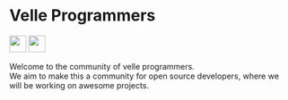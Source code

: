 # Velle Programmers
[<img height="30" src = "https://img.shields.io/badge/Telegram-0077B5?style=for-the-badge&logo=telegram&logoColor=white">](https://t.me/velleprogrammers)
[<img height="30" src = "https://img.shields.io/badge/Discord-E4405F?style=for-the-badge&logo=discord&logoColor=white">](https://discord.gg/mCNVnu6V)

Welcome to the community of velle programmers.  
We aim to make this a community for open source developers, where we will be working on awesome projects.

